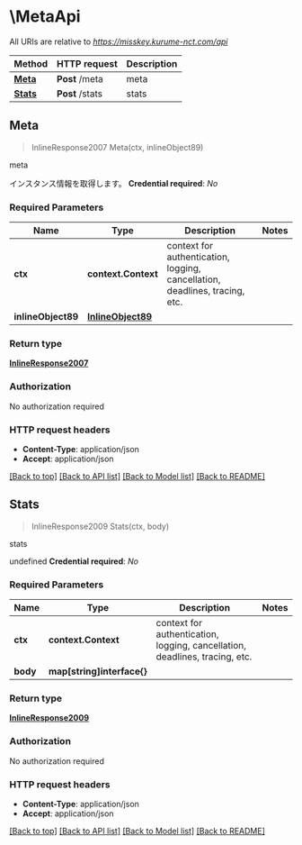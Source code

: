 # \MetaApi

All URIs are relative to *https://misskey.kurume-nct.com/api*

Method | HTTP request | Description
------------- | ------------- | -------------
[**Meta**](MetaApi.md#Meta) | **Post** /meta | meta
[**Stats**](MetaApi.md#Stats) | **Post** /stats | stats



## Meta

> InlineResponse2007 Meta(ctx, inlineObject89)

meta

インスタンス情報を取得します。  **Credential required**: *No*

### Required Parameters


Name | Type | Description  | Notes
------------- | ------------- | ------------- | -------------
**ctx** | **context.Context** | context for authentication, logging, cancellation, deadlines, tracing, etc.
**inlineObject89** | [**InlineObject89**](InlineObject89.md)|  | 

### Return type

[**InlineResponse2007**](inline_response_200_7.md)

### Authorization

No authorization required

### HTTP request headers

- **Content-Type**: application/json
- **Accept**: application/json

[[Back to top]](#) [[Back to API list]](../README.md#documentation-for-api-endpoints)
[[Back to Model list]](../README.md#documentation-for-models)
[[Back to README]](../README.md)


## Stats

> InlineResponse2009 Stats(ctx, body)

stats

undefined  **Credential required**: *No*

### Required Parameters


Name | Type | Description  | Notes
------------- | ------------- | ------------- | -------------
**ctx** | **context.Context** | context for authentication, logging, cancellation, deadlines, tracing, etc.
**body** | **map[string]interface{}**|  | 

### Return type

[**InlineResponse2009**](inline_response_200_9.md)

### Authorization

No authorization required

### HTTP request headers

- **Content-Type**: application/json
- **Accept**: application/json

[[Back to top]](#) [[Back to API list]](../README.md#documentation-for-api-endpoints)
[[Back to Model list]](../README.md#documentation-for-models)
[[Back to README]](../README.md)

